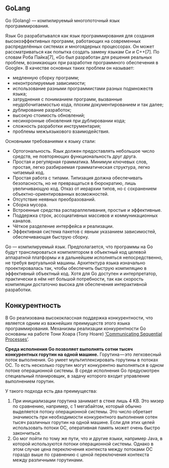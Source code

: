 ## GoLang

Go (Golang) — компилируемый многопоточный язык программирования.

Язык Go разрабатывался как язык программирования для создания высокоэффективных программ, работающих на современных распределённых системах и многоядерных процессорах. Он может рассматриваться как попытка создать замену языкам Си и C++[7]. По словам Роба Пайка[7], «Go был разработан для решения реальных проблем, возникающих при разработке программного обеспечения в Google». В качестве основных таких проблем он называет:

- медленную сборку программ;
- неконтролируемые зависимости;
- использование разными программистами разных подмножеств языка;
- затруднения с пониманием программ, вызванные неудобочитаемостью кода, плохим документированием и так далее;
- дублирование разработок;
- высокую стоимость обновлений;
- несинхронные обновления при дублировании кода;
- сложность разработки инструментария;
- проблемы межъязыкового взаимодействия.

Основными требованиями к языку стали:

- Ортогональность. Язык должен предоставлять небольшое число средств, не повторяющих функциональность друг друга.
- Простая и регулярная грамматика. Минимум ключевых слов, простая, легко разбираемая грамматическая структура, легко читаемый код.
- Простая работа с типами. Типизация должна обеспечивать безопасность, но не превращаться в бюрократию, лишь увеличивающую код. Отказ от иерархии типов, но с сохранением объектно-ориентированных возможностей.
- Отсутствие неявных преобразований.
- Сборка мусора.
- Встроенные средства распараллеливания, простые и эффективные.
- Поддержка строк, ассоциативных массивов и коммуникационных каналов.
- Чёткое разделение интерфейса и реализации.
- Эффективная система пакетов с явным указанием зависимостей, обеспечивающая быструю сборку.

Go — компилируемый язык. Предполагается, что программы на Go будут транслироваться компилятором в объектный код целевой аппаратной платформы и в дальнейшем исполняться непосредственно, не требуя виртуальной машины. Архитектура языка изначально проектировалась так, чтобы обеспечить быструю компиляцию в эффективный объектный код. Хотя для Go доступен и интерпретатор, практически в нём нет большой потребности, так как скорость компиляции достаточно высока для обеспечения интерактивной разработки.

## Конкурентность

В Go реализована высококлассная поддержка конкурентности, что является одним из важнейших преимуществ этого языка программирования. Механизмы реализации конкурентности Go основаны на работе Тони Хоара (Tony Hoare) [‘Communicating Sequential Processes’](http://www.cs.cmu.edu/~crary/819-f09/Hoare78.pdf).

**Среда исполнения Go позволяет выполнять сотни тысяч конкурентных горутин на одной машине.** Горутина — это легковесный поток выполнения. Go умеет мультиплексировать горутины в потоках ОС. То есть несколько горутин могут конкурентно выполняться в одном потоке операционной системы. В среде исполнения Go предусмотрен специальный планировщик, в задачу которого входит управление выполнением горутин.

У такого подхода есть два преимущества:

1. При инициализации горутина занимает в стеке лишь 4 KB. Это мизер по сравнению, например, с 1 мегабайтом, который обычно выделяется потоку операционной системы. Это число обретает значимость при необходимости конкурентного выполнения сотен тысяч различных горутин на одной машине. Если для этих целей использовать потоки ОС, оперативная память может очень быстро закончиться.
2. Go мог пойти по тому же пути, что и другие языки, например Java, в которой используются потоки операционной системы. Однако в этом случае цена переключения контекста между потоками ОС гораздо выше по сравнению с ценой переключения контекста между различными горутинами.